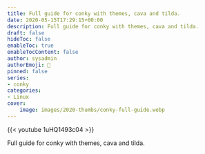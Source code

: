 ```yaml
---
title: Full guide for conky with themes, cava and tilda.
date: 2020-05-15T17:29:15+00:00
description: Full guide for conky with themes, cava and tilda.
draft: false
hideToc: false
enableToc: true
enableTocContent: false
author: sysadmin
authorEmoji: 🐧
pinned: false
series:
- conky
categories:
- Linux
cover:
    image: images/2020-thumbs/conky-full-guide.webp
---
```

{{< youtube 1uHQ1493c04 >}}
<figcaption>Full guide for conky with themes, cava and tilda.</figcaption>
